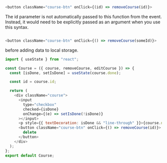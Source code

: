 ```js
<button className="course-btn" onClick={(id) => removeCourse(id)}>
```

The id parameter is not automatically passed to this function from the event. Instead, it would need to be explicitly passed as an argument when you use this syntax.

```js

<button className="course-btn" onClick={() => removeCourse(someId)}>

```

before adding data to local storage.

```js
import { useState } from "react";

const Course = ({ course, removeCourse, editCourse }) => {
  const [isDone, setIsDone] = useState(course.done);

  const id = course.id;

  return (
    <div className="course">
      <input
        type="checkbox"
        checked={isDone}
        onChange={(e) => setIsDone(!isDone)}
      ></input>
      <p style={{ textDecoration: isDone && "line-through" }}>{course.name}</p>
      <button className="course-btn" onClick={() => removeCourse(id)}>
        delete
      </button>
    </div>
  );
};
export default Course;
```
